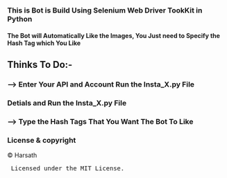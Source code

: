 ### This is Bot is Build Using Selenium Web Driver TookKit in Python
#### The Bot will Automatically Like the Images, You Just need to Specify the Hash Tag which You Like
## Thinks To Do:-
   ### --> Enter Your API and Account Run the Insta_X.py File 
   ###     Detials and Run the Insta_X.py File
   ### --> Type the Hash Tags That You Want The Bot To Like
   
### License & copyright
© Harsath <br>
<pre> Licensed under the MIT License.
